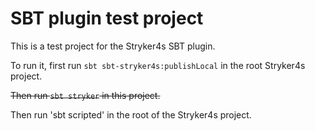 # SBT plugin test project

This is a test project for the Stryker4s SBT plugin. 

To run it, first run `sbt sbt-stryker4s:publishLocal` in the root Stryker4s project. 

~~Then run `sbt stryker` in this project.~~

Then run 'sbt scripted' in the root of the Stryker4s project. 